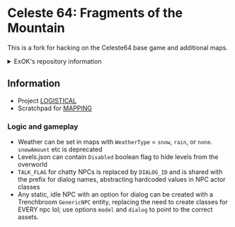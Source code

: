 # Celeste 64: Fragments of the Mountain

This is a fork for hacking on the Celeste64 base game and additional maps.

<details>
  <summary>ExOK's repository information</summary>

This is the source code and general information for _Celeste 64: Fragments of the Mountain_, a game made by the original Celeste developers in under 2 weeks for Celeste's 6th Anniversary. We haven't done a lot of 3D development so much of this is not very optimized, it's coded in libraries mostly intended for 2D games, and we put it all together very, very quickly. Consider this similar to a weekend jam game, so experiment and learn at your own risk!

You can find prebuilt version of the game on [itch.io](https://maddymakesgamesinc.itch.io/celeste64).

### Installation

- You need [.NET 8.0](https://dotnet.microsoft.com/en-us/download/dotnet/8.0)
- Clone this repo, make sure NuGet packages are found with `dotnet restore`
- Run `Celeste64.csproj` with `dotnet run` or `dotnet build`

### Libraries Used

- [Foster](https://github.com/FosterFramework/Foster) + [SDL2](https://github.com/libsdl-org/sdl): Input/Windowing/Rendering
- [SledgeFormats](https://github.com/LogicAndTrick/sledge-formats): Parsing TrenchBroom level formats
- [SharpGLTF](https://github.com/vpenades/SharpGLTF): Parsing and Animating glTF2 models
- [FMOD](https://www.fmod.com): For Music and Sound Effects

### Tools Used

- [TrenchBroom](https://trenchbroom.github.io/): For Level Editing
- [Blender](https://www.blender.org/): For creating 3D Models
- [Aseprite](https://www.aseprite.org/): For drawing Textures

### Resources Used

- [khronos glTF Tutorials](https://github.khronos.org/glTF-Tutorials/gltfTutorial/gltfTutorial_020_Skins.html#the-joint-matrices): To figure out how Mesh Skins/Bones work
- [LearnOpenGL](https://learnopengl.com/Advanced-OpenGL/Depth-testing): For general rendering concepts / normalizing Depth
- [Kenny's Input Prompts](https://kenney.nl/assets/input-prompts): For UI Button Prompts
- [Renogare](https://www.dafont.com/renogare.font): Main font

### Created By ...

- [Maddy Thorson](http://maddymakesgames.com/)
- [Noel Berry](https://noelberry.ca)
- [Amora B.](https://amorabettany.com)
- [Pedro "Saint11" Medeiros](http://saint11.org/)
- [Power Up Audio](https://powerupaudio.com/)
- [Lena Raine](https://lena.fyi/)
- [Heidy Motta](https://www.heidy.page/).

### License

- The Celeste IP and everything in the `Content` folder are owned by [Maddy Makes Games, Inc](https://www.maddymakesgames.com/).
- The `Source` folder, with exceptions where noted, is [licensed under MIT](Source/License.txt).
- The `Source/Audio/FMOD` folder contains bindings and binaries from FMOD.
- We're fine with non-commercial Mods / Levels / Fan Games using assets from the `Content` folder as long as it's clear it is not made by the Celeste team or endorsed by us.

</details>

## Information

- Project [LOGISTICAL](LOGISTICAL.md)
- Scratchpad for [MAPPING](MAPPING.md)

### Logic and gameplay

- Weather can be set in maps with `WeatherType` = `snow`, `rain`, or `none`. `snowAmount` etc is deprecated
- Levels.json can contain `Disabled` boolean flag to hide levels from the overworld
- `TALK_FLAG` for chatty NPCs is replaced by `DIALOG_ID` and is shared with the prefix for dialog names, abstracting hardcoded values in NPC actor classes
- Any static, idle NPC with an option for dialog can be created with a Trenchbroom `GenericNPC` entity, replacing the need to create classes for EVERY npc lol; use options `model` and `dialog` to point to the correct assets.
